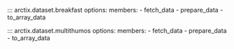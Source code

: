 ::: arctix.dataset.breakfast
    options:
        members:
            - fetch_data
            - prepare_data
            - to_array_data

::: arctix.dataset.multithumos
    options:
        members:
            - fetch_data
            - prepare_data
            - to_array_data
